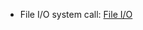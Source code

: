 * File I/O system call: [File I/O](https://github.com/TranPhucVinh/C/blob/master/Physical%20layer/File%20IO/README.md#system-call)
